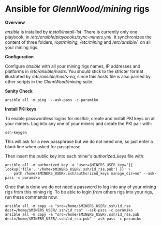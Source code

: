 
Ansible for *GlennWood/mining* rigs
=================================

**Overview**

*ansible* is installed by *install/install-1st*. There is currently only one playbook, in */etc/ansible/playbooks/sync-miners.yml*. It synchronizes the content of three folders, */opt/mining*, */etc/mining* and */etc/ansible/*, on all your mining rigs.

**Configuration**

Configure *ansible* with all your mining rigs names, IP addresses and platforms in */etc/ansible/hosts*. You should stick to the stricter format illustrated by */etc/ansible/hosts-eq*, since this *hosts* file is also parsed by other scripts in the *GlennWood/mining* suite.

**Sanity Check**

    ansible all -m ping  --ask-pass -c paramiko

**Install PKI keys**

To enable passwordless logins for *ansible*, create and install PKI keys on all your miners. Log into any one of your miners and create the PKI pair with:

    ssh-keygen

This will ask for a new passphrase but we do not need one, so just enter a blank line when asked for passphrase.

Then insert the public key into each miner's *authorized_keys* file with:

    ansible all -m authorized_key -a "user=$MINERS_USER key='{{ lookup('file', '/home/$MINERS_USER/.ssh/id_rsa.pub') }}' \
        path /home/$MINERS_USER/.ssh/authorized_keys manage_dir=no" --ask-pass -c paramiko

Once that is done we do not need a password to log into any of your mining rigs from this mining rig. To be able to login *from* others rigs into your rigs, run these commands now.

    ansible all -m copy -a "src=/home/$MINERS_USER/.ssh/id_rsa dest=/home/$MINERS_USER/.ssh/id_rsa" --ask-pass -c paramiko
    ansible all -m copy -a "src=/home/$MINERS_USER/.ssh/id_rsa.pub dest=/home/$MINERS_USER/.ssh/id_rsa.pub" --ask-pass -c paramiko
